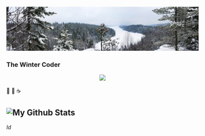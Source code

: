 ![Header](Images/CaribouRock-02Jan2020.jpg "The Winter Coder")
### The Winter Coder

<p align='center'>
<a href="https://www.linkedin.com/in/chrishertel/"><img height="32"
   src="https://github.com/c-r-h/Images/linkedin.png?raw=true"></a>
</p>

🤺
🚴
☕

<!--  Default stuff (short-term useful):
**c-r-h/c-r-h** is a ✨ _special_ ✨ repository because its `README.md`
(this file) appears on your GitHub profile.

Here are some ideas to get you started:

- 🔭 I’m currently working on ...
- 🌱 I’m currently learning ...
- 👯 I’m looking to collaborate on ...
- 🤔 I’m looking for help with ...
- 💬 Ask me about ...
- 📫 How to reach me: ...
- 😄 Pronouns: ...
- ⚡ Fun fact: ...
-->
![My Github Stats](https://github-readme-stats.vercel.app/api?username=c-r-h&show_icons=true&theme=graywhite)
--
$Id$
